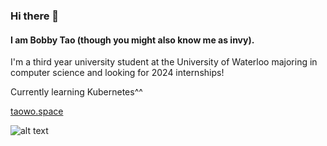 ### Hi there 👋

#### I am Bobby Tao (though you might also know me as invy).


I'm a third year university student at the University of Waterloo
majoring in computer science and looking for 2024 internships!

Currently learning Kubernetes^^

[taowo.space](https://taowo.space/)

![alt text](https://github-readme-stats.vercel.app/api/top-langs/?username=1nvisibilia)

